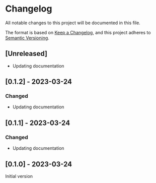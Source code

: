 # Changelog

All notable changes to this project will be documented in this file.

The format is based on [Keep a Changelog](https://keepachangelog.com/en/1.0.0/),
and this project adheres to [Semantic Versioning](https://semver.org/spec/v2.0.0.html).

## [Unreleased]
- Updating documentation

## [0.1.2] - 2023-03-24
### Changed
- Updating documentation

## [0.1.1] - 2023-03-24
### Changed
- Updating documentation

## [0.1.0] - 2023-03-24
Initial version
